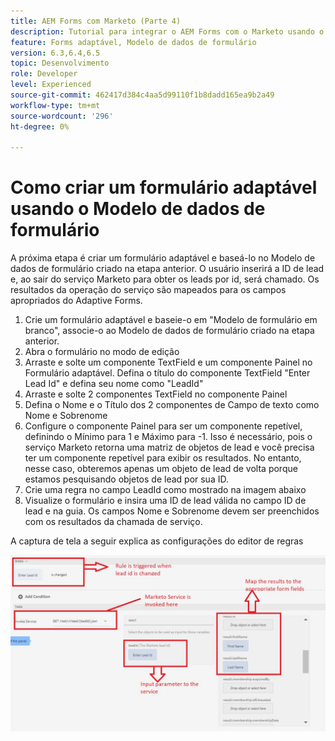 ```yaml
---
title: AEM Forms com Marketo (Parte 4)
description: Tutorial para integrar o AEM Forms com o Marketo usando o Modelo de dados de formulário AEM Forms.
feature: Forms adaptável, Modelo de dados de formulário
version: 6.3,6.4,6.5
topic: Desenvolvimento
role: Developer
level: Experienced
source-git-commit: 462417d384c4aa5d99110f1b8dadd165ea9b2a49
workflow-type: tm+mt
source-wordcount: '296'
ht-degree: 0%

---
```



# Como criar um formulário adaptável usando o Modelo de dados de formulário

A próxima etapa é criar um formulário adaptável e baseá-lo no Modelo de dados de formulário criado na etapa anterior.
O usuário inserirá a ID de lead e, ao sair do serviço Marketo para obter os leads por id, será chamado. Os resultados da operação do serviço são mapeados para os campos apropriados do Adaptive Forms.

1. Crie um formulário adaptável e baseie-o em &quot;Modelo de formulário em branco&quot;, associe-o ao Modelo de dados de formulário criado na etapa anterior.
1. Abra o formulário no modo de edição
1. Arraste e solte um componente TextField e um componente Painel no Formulário adaptável. Defina o título do componente TextField &quot;Enter Lead Id&quot; e defina seu nome como &quot;LeadId&quot;
1. Arraste e solte 2 componentes TextField no componente Painel
1. Defina o Nome e o Título dos 2 componentes de Campo de texto como Nome e Sobrenome
1. Configure o componente Painel para ser um componente repetível, definindo o Mínimo para 1 e Máximo para -1. Isso é necessário, pois o serviço Marketo retorna uma matriz de objetos de lead e você precisa ter um componente repetível para exibir os resultados. No entanto, nesse caso, obteremos apenas um objeto de lead de volta porque estamos pesquisando objetos de lead por sua ID.
1. Crie uma regra no campo LeadId como mostrado na imagem abaixo
1. Visualize o formulário e insira uma ID de lead válida no campo ID de lead e na guia. Os campos Nome e Sobrenome devem ser preenchidos com os resultados da chamada de serviço.

A captura de tela a seguir explica as configurações do editor de regras

![editor de regras](assets/ruleeditor.jfif)
